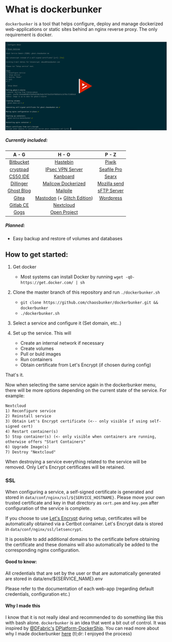# What is dockerbunker

`dockerbunker` is a tool that helps configure, deploy and manage dockerized web-applications or static sites behind an nginx reverse proxy. The only requirement is docker.

[![asciicast](preview.png "dockerbunker asciicast preview")](https://asciinema.org/a/PGkj249ZRCtYKKSmpgqymBWmh)

##### Currently included:

| A - G        | H - O           | P - Z  |
| :-------------: |:-------------:| :-----:|
|[Bitbucket](https://www.atlassian.com/software/bitbucket)|[Hastebin](https://hastebin.com/about.md)|[Piwik](https://github.com/piwik/piwik)|
|[cryptpad](https://cryptpad.fr/)|[IPsec VPN Server](https://github.com/hwdsl2/docker-ipsec-vpn-server)|[Seafile Pro](https://github.com/haiwen/seafile)|
|[CS50 IDE](https://manual.cs50.net/ide/offline)|[Kanboard](https://kanboard.net/)|[Searx](https://github.com/asciimoo/searx.git)|
|[Dillinger](https://dillinger.io/)|[Mailcow Dockerized](https://github.com/mailcow/mailcow-dockerized)| [Mozilla send](https://send.firefox.com/)|
|[Ghost Blog](https://ghost.org/)|[Mailpile](https://www.mailpile.is/)|[sFTP Server](https://github.com/atmoz/sftp)|
|[Gitea](https://gitea.io/en-us/)|[Mastodon](https://github.com/tootsuite/mastodon) (+ [Glitch Edition](https://github.com/glitch-soc/mastodon))|[Wordpress](https://wordpress.org/)|
|[Gitlab CE](https://gitlab.com/)|[Nextcloud](https://github.com/nextcloud/docker)
|[Gogs](https://gogs.io/)|[Open Project](https://www.openproject.org/)

##### Planned:
 - Easy backup and restore of volumes and databases

## How to get started:

1. Get docker

    - Most systems can install Docker by running `wget -qO- https://get.docker.com/ | sh`

3. Clone the master branch of this repository and run `./dockerbunker.sh`

    - `git clone https://github.com/chaosbunker/dockerbunker.git && dockerbunker`
	- `./dockerbunker.sh`

4. Select a service and configure it (Set domain, etc..)

5. Set up the service. This will
	- Create an internal network if necessary
	- Create volumes
	- Pull or buld images
	- Run containers
	- Obtain certificate from Let's Encrypt (if chosen during config)

That's it.

Now when selecting the same service again in the dockerbunker menu, there will be more options depending on the current state of the service. For example:
```
Nextcloud
1) Reconfigure service
2) Reinstall service
3) Obtain Let's Encrypt certificate (<-- only visible if using self-signed cert)
4) Restart container(s)
5) Stop container(s) (<- only visible when containers are running, otherwise offers "Start Containers"
6) Upgrade Image(s)
7) Destroy "Nextcloud"
```

When destroying a service everything related to the service will be removed. Only Let's Encrypt certificates will be retained.

### SSL

When configuring a service, a self-signed certificate is generated and stored in `data/conf/nginx/ssl/${SERVICE_HOSTNAME}`. Please move your own trusted certificate and key in that directory as `cert.pem` and `key.pem` after configuration of the service is complete.

If you choose to use [Let's Encrypt](https://letsencrypt.org/) during setup, certificates will be automatically obtained via a Certbot container. Let's Encrypt data is stored in `data/conf/nginx/ssl/letsencrypt`.

It is possible to add additional domains to the certificate before obtaining the certificate and these domains will also automatically be added to the corresponding nginx configuration.

#### Good to know:
All credentials that are set by the user or that are automatically generated are stored in data/env/${SERVICE_NAME}.env

Please refer to the documentation of each web-app (regarding default credentials, configuration etc.)

#### Why I made this

I know that it is not really ideal and recommended to do something like this with bash alone. `dockerbunker` is an idea that went a bit out of control. It was inspired by [@DFabric's](https://github.com/DFabric/) [DPlatform-DockerShip](https://github.com/DFabric/DPlatform-DockerShip). You can read more about why I made dockerbunker [here](https://chaosbunker.com/projects/tech/dockerbunker) (tl;dr: I enjoyed the process)
